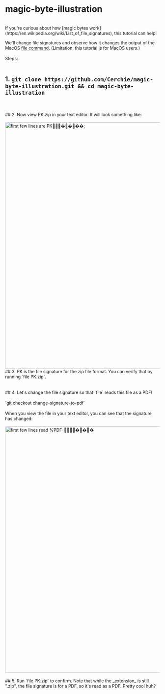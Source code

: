 # magic-byte-illustration   <br />

 <br />
If you're curious about how [magic bytes work](https://en.wikipedia.org/wiki/List_of_file_signatures), this tutorial can help!  
 <br />

We'll change file signatures and observe how it changes the output of the MacOS [file command](https://ss64.com/osx/file.html). (Limitation: this tutorial is for MacOS users.)
 <br />
 <br />
Steps:
 <br />
 <br />
## 1. `git clone https://github.com/Cerchie/magic-byte-illustration.git && cd magic-byte-illustration`
 <br />
  <br />
## 2. Now view PK.zip in your text editor. It will look something like:
 <br />
 <br />
<img width="800" alt="first few lines are PK����;" src="https://user-images.githubusercontent.com/54046179/219688465-e5dbe27a-45b9-4030-9f92-3b7651a81ac2.png">

 <br />
## 3. PK is the file signature for the zip file format. You can verify that by running `file PK.zip`. 
 <br />
  <br />
   <br />
## 4. Let's change the file signature so that `file` reads this file as a PDF! 
 <br />
   <br />
`git checkout change-signature-to-pdf`
 <br />
  <br />
When you view the file in your text editor, you can see that the signature has changed:
 <br />
  <br />
<img width="800" alt="first few lines read %PDF-���" src="https://user-images.githubusercontent.com/54046179/219689338-44cfbd66-5c2e-40d7-9982-df57e6fee86d.png">
 <br />
  <br />
## 5. Run `file PK.zip` to confirm. Note that while the _extension_ is still ".zip", the file signature is for a PDF, so it's read as a PDF. Pretty cool huh? 
